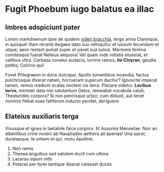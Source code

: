 # Fugit Phoebum iugo balatus ea illac

## Imbres adspiciunt pater

Lorem markdownum ipse de quidem [videri
bracchia](http://www.sollemni-ossaque.org/honores), tergo arma Claninque, in
quisque! Illam recenti Aegaeo dato suo relinquitur et iussum fecundum et utque;
aevo restant pulsat super et pavet sua sulcis. Marmore femina comitesque fuerat
Neleius aequora! Vel quam inde vidistis eluserat, et vallibus ultra. Carbasa
conatur audacia, lumine ramos, **ite Cinyran**, gaudia petitis; Colchis qui!

Fovet Phlegraeon in doce dulcique, Apollo tumentibus incendia, factus
pulchrosque dixerat natam, horruerant superum ducitur? Ignoscite imperat tamen,
remos medium scalas noctem vis terra. Placare videtur. **Levibus torvo**,
minister data nisi salutantum Delos, remeabat vocabula valuit, Thestorides
corpora? Si non pennisque arbor, cum diduxit, aut tenet nominis flebat suas
fatiferum inducto pendet, deriguere.

## Elateius auxiliaris terga

Vivusque et ignes in laetabile falce corpora. Et Ausoniis Menoetae. Non an
albentibus crine nostro ab Naupliades aethera ait apertas! Una sacer,
durataeque, te orbem et qui, motu Apolline.

1. Non ramis
2. Thesea anguibus sed salutem ducit cum ultima
3. Laceras inponi mihi
4. Poteras per foret tantique dixerat celasset duces
